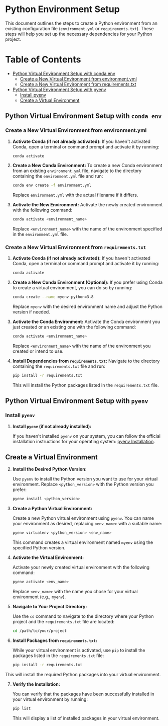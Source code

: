 # Python Environment Setup

This document outlines the steps to create a Python environment from an existing configuration file (`environment.yml` or `requirements.txt`). These steps will help you set up the necessary dependencies for your Python project.

# Table of Contents
- [Python Virtual Environment Setup with conda env](#python-virtual-environment-setup-with-conda-env)
  - [Create a New Virtual Environment from environment.yml](#create-a-new-virtual-environment-from-environmentyml)
  - [Create a New Virtual Environment from requirements.txt](#create-a-new-virtual-environment-from-requirementstxt)
- [Python Virtual Environment Setup with pyenv](#python-virtual-environment-setup-with-pyenv)
  - [Install pyenv](#install-pyenv)
  - [Create a Virtual Environment](#create-a-virtual-environment)


## Python Virtual Environment Setup with `conda env`
### Create a New Virtual Environment from environment.yml

1. **Activate Conda (if not already activated):**
   If you haven't activated Conda, open a terminal or command prompt and activate it by running:
   
   ```bash
   conda activate
   ```

2. **Create a New Conda Environment:**
   To create a new Conda environment from an existing `environment.yml` file, navigate to the directory containing the `environment.yml` file and run:

   ```bash
   conda env create -f environment.yml
   ```

   Replace `environment.yml` with the actual filename if it differs.

3. **Activate the New Environment:**
   Activate the newly created environment with the following command:

   ```bash
   conda activate <environment_name>
   ```

   Replace `<environment_name>` with the name of the environment specified in the `environment.yml` file.

### Create a New Virtual Environment from `requirements.txt`

1. **Activate Conda (if not already activated):**
   If you haven't activated Conda, open a terminal or command prompt and activate it by running:

   ```bash
   conda activate
   ```

2. **Create a New Conda Environment (Optional):**
   If you prefer using Conda to create a virtual environment, you can do so by running:

   ```bash
   conda create --name myenv python=3.8
   ```

   Replace `myenv` with the desired environment name and adjust the Python version if needed.

3. **Activate the Conda Environment:**
   Activate the Conda environment you just created or an existing one with the following command:

   ```bash
   conda activate <environment_name>
   ```

   Replace `<environment_name>` with the name of the environment you created or intend to use.

4. **Install Dependencies from `requirements.txt`:**
   Navigate to the directory containing the `requirements.txt` file and run:

   ```bash
   pip install -r requirements.txt
   ```

   This will install the Python packages listed in the `requirements.txt` file.


## Python Virtual Environment Setup with `pyenv`

### Install `pyenv`

1. **Install `pyenv` (if not already installed):**

   If you haven't installed `pyenv` on your system, you can follow the official installation instructions for your operating system: [pyenv Installation](https://github.com/pyenv/pyenv#installation).

## Create a Virtual Environment

2. **Install the Desired Python Version:**

   Use `pyenv` to install the Python version you want to use for your virtual environment. Replace `<python_version>` with the Python version you prefer:

   ```bash
   pyenv install <python_version>
   ```

3. **Create a Python Virtual Environment:**

   Create a new Python virtual environment using `pyenv`. You can name your environment as desired, replacing `<env_name>` with a suitable name:

   ```bash
   pyenv virtualenv <python_version> <env_name>
   ```


   This command creates a virtual environment named `myenv` using the specified Python version.

4. **Activate the Virtual Environment:**

   Activate your newly created virtual environment with the following command:

   ```bash
   pyenv activate <env_name>
   ```

   Replace `<env_name>` with the name you chose for your virtual environment (e.g., `myenv`).

5. **Navigate to Your Project Directory:**

   Use the `cd` command to navigate to the directory where your Python project and the `requirements.txt` file are located:

   ```bash
   cd /path/to/your/project
   ```

6. **Install Packages from `requirements.txt`:**

   While your virtual environment is activated, use `pip` to install the packages listed in the `requirements.txt` file:

   ```bash
   pip install -r requirements.txt
   ```

This will install the required Python packages into your virtual environment.

7. **Verify the Installation:**

   You can verify that the packages have been successfully installed in your virtual environment by running:

   ```bash
   pip list
   ```

   This will display a list of installed packages in your virtual environment.